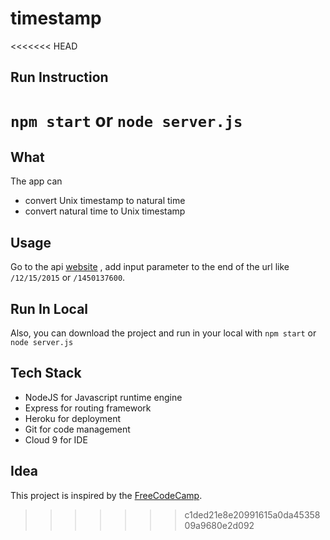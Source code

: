 # timestamp

<<<<<<< HEAD
## Run Instruction
`npm start` or `node server.js`
=======
## What
The app can 
- convert Unix timestamp to natural time
- convert natural time to Unix timestamp

## Usage
Go to the api [website](https://max-timestamp.herokuapp.com) , add input parameter to the end of the url like
`/12/15/2015` or `/1450137600`.

## Run In Local
Also, you can download the project and run in your local with
`npm start` or `node server.js`

## Tech Stack
- NodeJS for Javascript runtime engine
- Express for routing framework
- Heroku for deployment
- Git for code management
- Cloud 9 for IDE

## Idea
This project is inspired by the [FreeCodeCamp](https://www.freecodecamp.com/).
>>>>>>> c1ded21e8e20991615a0da4535809a9680e2d092
